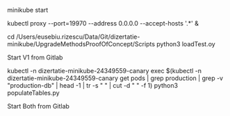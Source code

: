 minikube start

kubectl proxy --port=19970 --address 0.0.0.0 --accept-hosts '.*' &

cd /Users/eusebiu.rizescu/Data/Git/dizertatie-minikube/UpgradeMethodsProofOfConcept/Scripts
python3 loadTest.oy

Start V1 from Gitlab

kubectl -n dizertatie-minikube-24349559-canary exec $(kubectl -n dizertatie-minikube-24349559-canary get pods | grep production | grep -v "production-db" | head -1 | tr -s " " | cut -d " " -f 1) python3 populateTables.py

Start Both from Gitlab